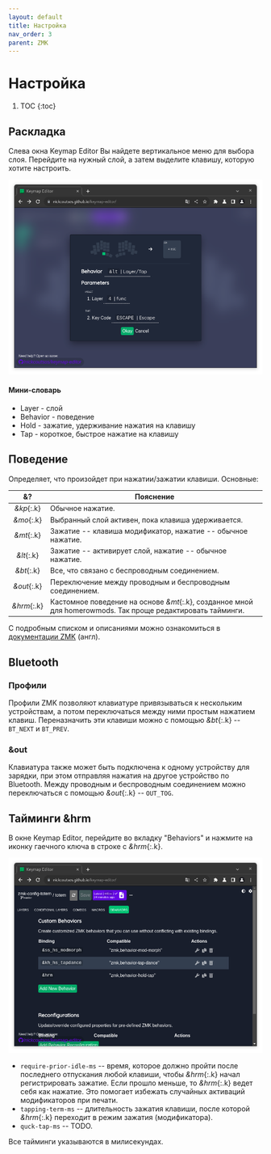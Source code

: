 ```yaml
---
layout: default
title: Настройка
nav_order: 3
parent: ZMK
---
```


# Настройка

1. TOC
{:toc}

## Раскладка

Слева окна Keymap Editor Вы найдете вертикальное меню для выбора слоя. Перейдите на нужный слой, а затем выделите клавишу, которую хотите настроить.

![](key.png)

#### Мини-словарь

- Layer - слой
- Behavior - поведение
- Hold - зажатие, удерживание нажатия на клавишу
- Tap - короткое, быстрое нажатие на клавишу

## Поведение

Определяет, что произойдет при нажатии/зажатии клавиши. Основные:

| &? | Пояснение |
| :-------: | ------- |
| *&kp*{:.k} | Обычное нажатие. |
| *&mo*{:.k} | Выбранный слой активен, пока клавиша удерживается. |
| *&mt*{:.k} | Зажатие -- клавиша модификатор, нажатие -- обычное нажатие. |
| *&lt*{:.k} | Зажатие -- активирует слой, нажатие -- обычное нажатие. |
| *&bt*{:.k} | Все, что связано с беспроводным соединением. |
| *&out*{:.k} | Переключение между проводным и беспроводным соединением. |
| *&hrm*{:.k} | Кастомное поведение на основе *&mt*{:.k}, созданное мной для homerowmods. Так проще редактировать тайминги. |

С подробным списком и описаниями можно ознакомиться в [документации ZMK](https://zmk.dev/docs/behaviors/key-press) (англ).

## Bluetooth

### Профили

Профили ZMK позволяют клавиатуре привязываться к нескольким устройствам, а потом переключаться между ними простым нажатием клавиш. Переназначить эти клавиши можно с помощью *&bt*{:.k} -- `BT_NEXT` и `BT_PREV`.

### &out

Клавиатура также может быть подключена к одному устройству для зарядки, при этом отправляя нажатия на другое устройство по Bluetooth. Между проводным и беспроводным соединением можно переключаться с помощью *&out*{:.k} -- `OUT_TOG`.

## Тайминги &hrm

В окне Keymap Editor, перейдите во вкладку "Behaviors" и нажмите на иконку гаечного ключа в строке с *&hrm*{:.k}.

![](hrm.png)

- `require-prior-idle-ms` -- время, которое должно пройти после последнего отпускания любой клавиши, чтобы *&hrm*{:.k} начал регистрировать зажатие. Если прошло меньше, то *&hrm*{:.k} ведет себя как нажатие. Это помогает избежать случайных активаций модификаторов при печати.
- `tapping-term-ms` -- длительность зажатия клавиши, после которой *&hrm*{:.k} переходит в режим зажатия (модификатора).
- `quck-tap-ms` -- TODO.

Все тайминги указываются в милисекундах.
